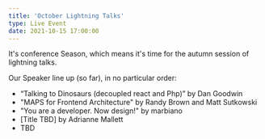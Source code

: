 ```yaml
---
title: 'October Lightning Talks'
type: Live Event
date: 2021-10-15 17:00:00
---
```


It's conference Season, which means it's time for the autumn session of lightning talks.

Our Speaker line up (so far), in no particular order:

- “Talking to Dinosaurs (decoupled react and Php)” by Dan Goodwin
- "MAPS for Frontend Architecture" by Randy Brown and Matt Sutkowski
- "You are a developer. Now design!" by marbiano
- [Title TBD] by Adrianne Mallett
- TBD
